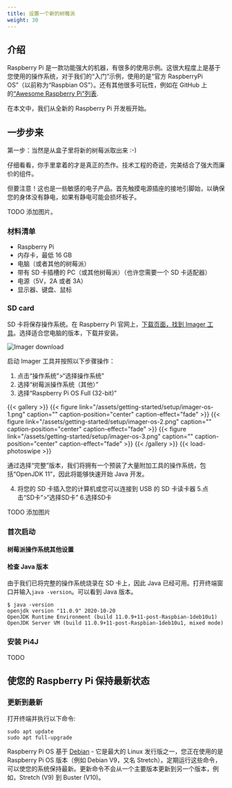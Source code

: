 ```yaml
---
title: 设置一个新的树莓派
weight: 30
---
```


## 介绍

Raspberry Pi 是一款功能强大的机器，有很多的使用示例。这很大程度上是基于您使用的操作系统，对于我们的“入门”示例，使用的是“官方 RaspberryPi OS”（以前称为“Raspbian OS”）。还有其他很多可玩性，例如在 GitHub 上的[“Awesome Raspberry Pi”列表](https://github.com/thibmaek/awesome-raspberry-pi/blob/master/README.md).

在本文中，我们从全新的 Raspberry Pi 开发板开始。

## 一步步来

第一步：当然是从盒子里将新的树莓派取出来 :-)

仔细看看，你手里拿着的才是真正的杰作。技术工程的奇迹，完美结合了强大而廉价的组件。

但要注意！这也是一些敏感的电子产品。首先触摸电源插座的接地引脚始，以确保您的身体没有静电，如果有静电可能会损坏板子。


TODO 添加图片。

### 材料清单

* Raspberry Pi
* 内存卡，最低 16 GB
* 电脑（或者其他的树莓派）
* 带有 SD 卡插槽的 PC（或其他树莓派）（也许您需要一个 SD 卡适配器）
* 电源（5V，2A 或者 3A）
* 显示器、键盘、鼠标

### SD card

SD 卡将保存操作系统。在 Raspberry Pi 官网上，[下载页面，找到 Imager 工具](https://www.raspberrypi.org/software/)。选择适合您电脑的版本，下载并安装。

![Imager download](/assets/getting-started/setup/download-imager.png)

启动 Imager 工具并按照以下步骤操作：

1. 点击“操作系统”>“选择操作系统”
2. 选择“树莓派操作系统（其他）”
3. 选择“Raspberry Pi OS Full (32-bit)”

{{< gallery >}}
{{< figure link="/assets/getting-started/setup/imager-os-1.png" caption="" caption-position="center" caption-effect="fade" >}}
{{< figure link="/assets/getting-started/setup/imager-os-2.png" caption="" caption-position="center" caption-effect="fade" >}}
{{< figure link="/assets/getting-started/setup/imager-os-3.png" caption="" caption-position="center" caption-effect="fade" >}}
{{< /gallery >}}
{{< load-photoswipe >}}


通过选择“完整”版本，我们将拥有一个预装了大量附加工具的操作系统，包括“OpenJDK 11”，因此将能够快速开始 Java 开发。

4. 将您的 SD 卡插入您的计算机或您可以连接到 USB 的 SD 卡读卡器
5.点击“SD卡”>“选择SD卡”
6.选择SD卡

TODO 添加图片

### 首次启动

#### 树莓派操作系统其他设置

#### 检查 Java 版本

由于我们已将完整的操作系统烧录在 SD 卡上，因此 Java 已经可用。打开终端窗口并输入`java -version`。可以看到 Java 版本。

```
$ java -version
openjdk version "11.0.9" 2020-10-20
OpenJDK Runtime Environment (build 11.0.9+11-post-Raspbian-1deb10u1)
OpenJDK Server VM (build 11.0.9+11-post-Raspbian-1deb10u1, mixed mode)
```

### 安装 Pi4J

TODO

## 使您的 Raspberry Pi 保持最新状态

### 更新到最新

打开终端并执行以下命令:

```
sudo apt update
sudo apt full-upgrade
```

Raspberry Pi OS 基于 [Debian](https://www.debian.org/) - 它是最大的 Linux 发行版之一，您正在使用的是 Raspberry Pi OS 版本（例如 Debian V9，又名 Stretch）。定期运行这些命令，可以使您的系统保持最新。更新命令不会从一个主要版本更新到另一个版本，例如，Stretch (V9) 到 Buster (V10)。